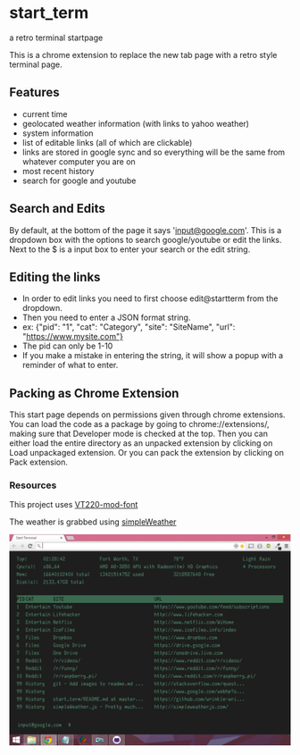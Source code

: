 # start_term
a retro terminal startpage

This is a chrome extension to replace the new tab page with a retro style terminal page.

## Features
- current time
- geolocated weather information (with links to yahoo weather)
- system information
- list of editable links (all of which are clickable)
- links are stored in google sync and so everything will be the same from whatever computer you are on
- most recent history
- search for google and youtube

## Search and Edits
By default, at the bottom of the page it says 'input@google.com'.
This is a dropdown box with the options to search google/youtube or edit the links.
Next to the $ is a input box to enter your search or the edit string.

## Editing the links
- In order to edit links you need to first choose edit@startterm from the dropdown.
- Then you need to enter a JSON format string.
- ex: {"pid": "1", "cat": "Category", "site": "SiteName", "url": "https://www.mysite.com"}
- The pid can only be 1-10
- If you make a mistake in entering the string, it will show a popup with a reminder of what to enter.

## Packing as Chrome Extension
This start page depends on permissions given through chrome extensions.
You can load the code as a package by going to chrome://extensions/, making sure that Developer mode is checked at the top.
Then you can either load the entire directory as an unpacked extension by clicking on Load unpackaged extension.
Or you can pack the extension by clicking on Pack extension.

### Resources
This project uses [VT220-mod-font](https://github.com/lalo/VT220-mod-font)

The weather is grabbed using [simpleWeather](https://github.com/monkeecreate/jquery.simpleWeather/)

![screenshot](/img/screenshot.png?raw=true "Screenshot")
